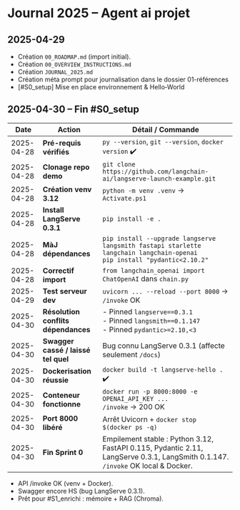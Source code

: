 # Journal 2025 – Agent ai projet
## 2025-04-29
- Création `00_ROADMAP.md` (import initial).
- Création `00_OVERVIEW_INSTRUCTIONS.md`
- Création `JOURNAL_2025.md`
- Création méta prompt pour journalisation dans le dossier 01-références
- [#S0_setup] Mise en place environnement & Hello‑World 

## 2025-04-30 – Fin #S0_setup
| Date | Action | Détail / Commande |
|------|--------|------------------|
| 2025-04-28 |**Pré-requis vérifiés**|`py --version`, `git --version`, `docker version` ✔️|
| 2025-04-28 |**Clonage repo demo**|`git clone https://github.com/langchain-ai/langserve-launch-example.git`|
| 2025-04-28 |**Création venv 3.12**|`python -m venv .venv` → `Activate.ps1` |
| 2025-04-28 |**Install LangServe 0.3.1**|`pip install -e .`|
| 2025-04-28 |**MàJ dépendances**|`pip install --upgrade langserve langsmith fastapi starlette langchain langchain-openai`<br>`pip install "pydantic<2.10.2"`|
| 2025-04-28 |**Correctif import**|`from langchain_openai import ChatOpenAI` dans `chain.py`|
| 2025-04-29 |**Test serveur dev**|`uvicorn ... --reload --port 8000` → `/invoke` OK|
| 2025-04-30 |**Résolution conflits dépendances**| - Pinned `langserve==0.3.1`<br>- Pinned `langsmith==0.1.147`<br>- Pinned `pydantic>=2.10,<3`|
| 2025-04-30 |**Swagger cassé / laissé tel quel**|Bug connu LangServe 0.3.1 (affecte seulement `/docs`)|
| 2025-04-30 |**Dockerisation réussie**|`docker build -t langserve-hello .` ✔️|
| 2025-04-30 |**Conteneur fonctionne**|`docker run -p 8000:8000 -e OPENAI_API_KEY ...`<br>`/invoke` → 200 OK|
| 2025-04-30 |**Port 8000 libéré**|Arrêt Uvicorn + `docker stop $(docker ps -q)`|
| 2025-04-30 |**Fin Sprint 0**|Empilement stable : Python 3.12, FastAPI 0.115, Pydantic 2.11, LangServe 0.3.1, LangSmith 0.1.147. `/invoke` OK local & Docker.|
- API /invoke OK (venv + Docker).
- Swagger encore HS (bug LangServe 0.3.1).
- Prêt pour #S1_enrichi : mémoire + RAG (Chroma).